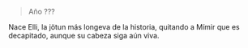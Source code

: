 > Año ???

Nace Elli, la jötun más longeva de la historia, quitando a Mímir que es decapitado, aunque su cabeza siga aún viva.